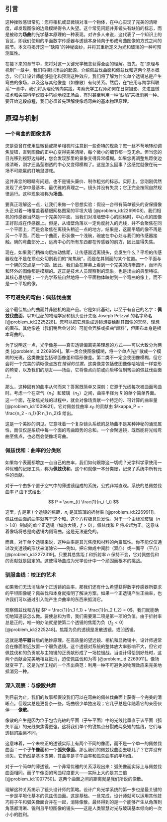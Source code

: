 ## 引言
这种挫败感很常见：您将相机或显微镜对准一个物体，在中心实现了完美的清晰度，却发现图像的边缘模糊得令人失望。这个常见问题并非镜头有缺陷的标志，而是被称为**场曲**的光学基本原理的一种表现。对许多人来说，这代表了一个知识上的盲区，即我们使用的平面数字传感器与透镜本身倾向于形成弯曲图像的方式之间的脱节。本文将揭开这一“缺陷”的神秘面纱，并将其重新定义为光和玻璃的一种可预测属性。

在接下来的章节中，您将对这一关键光学概念获得全面的理解。首先，在“原理与机制”一章中，我们将探讨场曲的起源，介绍佩兹伐曲面和佩兹伐和这两个基本概念，它们让设计师能够量化和预测这种效应。我们将了解为什么单个透镜总是产生弯曲的像场，以及这与其他像差（如像散）有何关系。然后，在“应用与跨学科联系”一章中，我们将从理论转向实践，考察光学工程师如何在日常摄影、先进显微技术和尖端科学仪器中巧妙地校正场曲，有时甚至利用一种“缺陷”来抵消另一种。要开始这段旅程，我们必须首先理解使像场弯曲的基本物理原理。

## 原理与机制

### 一个弯曲的图像世界

您是否曾在使用显微镜或简单相机时注意到一些奇特的现象？您一丝不苟地转动调焦旋钮，直到图像的正中心变得完美清晰，每个微小的细节都一览无余。但当您的目光移到视野边缘时，您会发现那里的景象变得异常模糊。如果您再调整焦距使边缘清晰，刚才还晶莹剔透的中心又变得模糊了。这是怎么回事？这感觉就像在玩一场不可能赢的打地鼠游戏。

这并非您的眼睛有问题，也不是镜头廉价、制作粗劣的标志。实际上，您刚刚偶然发现了光学中最基本、最优雅的真理之一。镜头并没有失灵；它正完全按照自然规律运行。这种现象被称为**场曲**。

要真正理解这一点，让我们来做一个思想实验：假设一台带有简单镜头的安保摄像头正对着一堵覆盖着精细网格图案的平坦大墙 [@problem_id:2269908]。我们相机的传感器当然是一个完美的平面。当我们对准墙壁中心的网格时，中心点的图像正好形成在传感器上。但是，从墙壁角落以一定角度射入的光线，并不会聚焦在同一个平面上，而是会聚焦在离镜头稍近一点的地方。结果是，这面平墙的像不再是另一个平面，而是一个曲面，形状像一个浅碗，碗底在中心处与我们的传感器接触。碗的弯曲部分上，远离中心的所有东西都在传感器的前方，因此显得失焦。

现在，如果我们稍微向后拉动焦距，让传感器远离镜头，会发生什么？平坦的传感器现在不是在顶点处切割我们的“聚焦碗”，而是在其侧面的某个位置。一个平面与一个碗的交点是一个圆。因此，我们会在屏幕上看到一个完美的清晰圆环，而环内和环外的图像都是模糊的。这正是技术人员观察到的现象，也是场曲的典型特征。其核心思想是：一个光学系统自然地将一个平面物体映射到一个弯曲的像上，而不是一个平坦的像。

### 不可避免的弯曲：佩兹伐曲面

这个最佳焦点的曲面并非随机的副产品。它是如此基础，以至于有自己的名字：**佩兹伐曲面**，以19世纪的物理学家和镜头设计先驱 Joseph Petzval 的名字命名 [@problem_id:2225228]。您可以把它想象成透镜想要绘制其图像的天然、理想的画布。其他像差（我们稍后会讨论）可能会弄脏或扭曲“颜料”，但画布本身是根本弯曲的。

为了说明这一点，光学像差——真实透镜偏离完美理想的方式——可以大致分为两类 [@problem_id:2269894]。第一类会使图像模糊，将一个单点光扩散成一个模糊的光斑。这类像差包括球面像差和彗形像差。第二类不一定会使图像模糊，但它会将一个完美的清晰像点放在*错误的位置*。这类像差包括使图像像哈哈镜一样变形的畸变，以及我们的朋友——场曲，它将像点向前或向后移位到弯曲的佩兹伐曲面上。

那么，这种固有的曲率从何而来？答案既简单又深刻：它源于光线每次被曲面弯曲时。考虑一个在空气（$n_1$）和玻璃（$n_2$）之间，曲率半径为 $R$ 的单个简单界面。这一个面，在聚焦光线的过程中，就会对像场贡献一个特定的、可计算的曲率量 [@problem_id:1009821]。它对佩兹伐曲率 $\kappa_P$ 的贡献由 $\kappa_P = -\frac{n_2 - n_1}{R n_1 n_2}$ 给出。

这是一个美妙的洞见。它意味着一个复杂镜头系统的总场曲不是某种神秘的涌现属性，而仅仅是系统中每一个面的弯曲趋势的总和。一个会聚透镜，既然能将光线弯曲至焦点，也必然会使像场弯曲。

### 佩兹伐和：曲率的分类账

如果每个表面都增加一点自己的曲率，我们如何跟踪这一切呢？光学科学家使用一种优雅的记账工具，称为**佩兹伐和**。这个和就像一本分类账，记录了系统中所有元件的贡献。

对于一个由多个置于空气中的薄透镜组成的系统，公式非常直观。系统的总佩兹伐曲率 $P$ 由下式给出：

$$
P = \sum_{i} \frac{1}{n_i f_i}
$$

这里，$f_i$ 是第 $i$ 个透镜的焦距，$n_i$ 是其玻璃的折射率 [@problem_id:2269911]。佩兹伐曲面的曲率就等于这个和。这个方程极具启发性。对于一个由标准玻璃（$n > 1.0$）制成的单个正透镜（如放大镜，$f > 0$），佩兹伐和 $P$ 将*永远*为正。这意味着像场将总是向透镜内侧弯曲。这是无法避免的。

而且，对于单个透镜来说，这种曲率是其光焦度和材料的內禀属性。你不能仅仅通过改变透镜的形状来消除它——例如，把它做成中间胖（双凸）或一面平（平凸）[@problem_id:2272319]。只要其总焦距 $f$ 和折射率 $n$ 保持不变，它对佩兹伐和的贡献就是固定的。这使得场曲成为光学设计中一个顽固而根本的挑战。

### 驯服曲线：校正的艺术

如果我们无法消除单个正透镜的曲率，那我们还有什么希望获得数字传感器所要求的平坦图像呢？佩兹伐和本身就指明了解决方案。如果一个正透镜产生正曲率，也许我们可以通过引入能产生*负*曲率的东西来抵消它。

观察佩兹伐和方程 $P = \frac{1}{n_1 f_1} + \frac{1}{n_2 f_2} = 0$，我们就能确切地知道该怎么做。要使总和为零，我们需要第二项是第一项的负值。由于折射率总是正的，唯一的办法就是使第二个透镜的焦距为负（$f_2 < 0$）[@problem_id:2225248]。焦距为负的透镜是发散透镜，或凹透镜。

这就是**场平器**背后的绝妙原理。在高质量的望远镜、相机和显微镜中，设计师通常会在像面附近放置一个弱负透镜。这个透镜对系统的整体放大率影响不大，但它对佩兹伐和的负贡献与主物镜的正贡献形成了一场拉锯战。当设计得恰到好处时，这两个贡献会完美地相互抵消，迫使佩兹伐和为零 [@problem_id:2269911]。像场就变平了。这是光学工程的一个杰出典范：利用一种不可避免的物理效应来完美地抵消另一种。

### 深入观察：与像散共舞

到目前为止，我们的故事都假设我们可以在弯曲的佩兹伐曲面上获得一个完美的清晰点。但现实总是更复杂一些。场曲很少单独出现；它几乎总是伴随着它的亲密伙伴——**像散**。

像散的产生是因为位于包含光轴的平面（子午平面）中的光线比垂直于该平面（弧矢平面）的光线聚焦得更强。这将我们单个的锐焦点分裂成两条短的焦线，它们与透镜的距离不同。

这意味着，一个未校正的透镜实际上有两个不同的像面，而不是一个单一的佩兹伐曲面：一个**子午像面**和一个**弧矢像面**。那么我们的佩兹伐曲面去哪儿了？它并没有消失。它仍然是基本支架，其曲率是子午曲率和弧矢曲率的平均值。

对于一个简单的薄透镜，一个非常优雅的关系浮现出来：弧矢像面实际上与佩兹伐曲面相同。而子午像面的弯曲程度更大——实际上大约是其三倍 [@problem_id:1007750]。这两个曲面之间的距离就是我们所说的像散。

理解这种关系揭示了镜头设计师的策略。设计广角光学系统的第一步也是最关键的一步是平坦化基本的佩兹伐曲面。这是基础。一旦完成，设计师就可以运用其他技巧将子午和弧矢像面合并在一起，消除像散。最终得到的是一个能够产生从角落到角落都清晰、锐利且平坦图像的镜头——这是人类智慧对光与玻璃基本倾向的一次小小的胜利。

